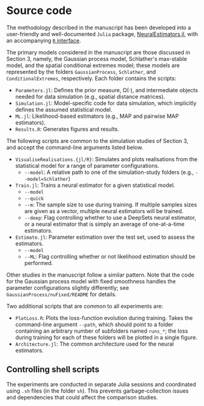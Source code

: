# Source code

The methodology described in the manuscript has been developed into a user-friendly and well-documented `Julia` package, [NeuralEstimators.jl](https://github.com/msainsburydale/NeuralEstimators.jl), with an accompanying [`R` interface](https://github.com/msainsburydale/NeuralEstimators).

The primary models considered in the manuscript are those discussed in Section 3, namely, the Gaussian process model, Schlather's max-stable model, and the spatial conditional extremes model; these models are represented by the folders `GaussianProcess`, `Schlather`, and `ConditionalExtremes`, respectively.  Each folder contains the scripts:
- `Parameters.jl`: Defines the prior measure, Ω(⋅), and intermediate objects needed for data simulation (e.g., spatial distance matrices).
- `Simulation.jl`: Model-specific code for data simulation, which implicitly defines the assumed statistical model.
- `ML.jl`: Likelihood-based estimators (e.g., MAP and pairwise MAP estimators).
- `Results.R`: Generates figures and results.

The following scripts are common to the simulation studies of Section 3, and accept the command-line arguments listed below.
- `VisualiseRealisations.{jl/R}`: Simulates and plots realisations from the statistical model for a range of parameter configurations.
  - `--model`: A relative path to one of the simulation-study folders (e.g., `--model=Schlather`)
- `Train.jl`: Trains a neural estimator for a given statistical model.
  - `--model`
  - `--quick`
  - `--m`: The sample size to use during training. If multiple samples sizes are given as a vector, multiple neural estimators will be trained.
  - `--deep`: Flag controlling whether to use a DeepSets neural estimator, or a neural estimator that is simply an average of one-at-a-time estimators.
- `Estimate.jl`: Parameter estimation over the test set, used to assess the estimators.
  - `--model`
  - `--ML`: Flag controlling whether or not likelihood estimation should be performed.

Other studies in the manuscript follow a similar pattern. Note that the code for the Gaussian process model with fixed smoothness handles the parameter configurations slightly differently; see `GaussianProcess/nuFixed/README` for details.

Two additional scripts that are common to all experiments are:

- `PlotLoss.R`: Plots the loss-function evolution during training. Takes the command-line argument `--path`, which should point to a folder containing an arbitrary number of subfolders named `runs_*`; the loss during training for each of these folders will be plotted in a single figure.
- `Architecture.jl`: The common architecture used for the neural estimators.


## Controlling shell scripts

The experiments are conducted in separate Julia sessions and coordinated using `.sh` files (in the folder `sh`). This prevents garbage-collection issues and dependencies that could affect the comparison studies.
